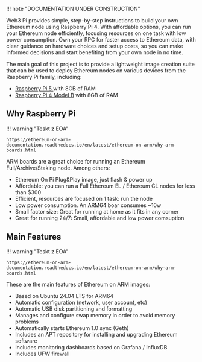 
!!! note "DOCUMENTATION UNDER CONSTRUCTION"

Web3 Pi provides simple, step-by-step instructions to build your own Ethereum node using Raspberry Pi 4. With affordable options, you can run your Ethereum node efficiently, focusing resources on one task with low power consumption. Own your RPC for faster access to Ethereum data, with clear guidance on hardware choices and setup costs, so you can make informed decisions and start benefiting from your own node in no time.

The main goal of this project is to provide a lightweight image creation suite that can be used to deploy Ethereum nodes on various devices from the Raspberry Pi family, including:

- [Raspberry Pi 5 ](https://www.raspberrypi.com/products/raspberry-pi-5/) with 8GB of RAM
- [Raspberry Pi 4 Model B](https://www.raspberrypi.com/products/raspberry-pi-4-model-b/) with 8GB of RAM


## Why Raspberry Pi

!!! warning "Teskt z EOA"

    https://ethereum-on-arm-documentation.readthedocs.io/en/latest/ethereum-on-arm/why-arm-boards.html

ARM boards are a great choice for running an Ethereum Full/Archive/Staking node. Among others:

- Ethereum On Pi Plug&Play image, just flash & power up
- Affordable: you can run a Full Ethereum EL / Ethereum CL nodes for less than $300
- Efficient, resources are focused on 1 task: run the node
- Low power consumption. An ARM64 boar consumes ~10w
- Small factor size: Great for running at home as it fits in any corner
- Great for running 24/7: Small, affordable and low power comsuption

## Main Features

!!! warning "Teskt z EOA"

    https://ethereum-on-arm-documentation.readthedocs.io/en/latest/ethereum-on-arm/why-arm-boards.html

These are the main features of Ethereum on ARM images:

- Based on Ubuntu 24.04 LTS for ARM64
- Automatic configuration (network, user account, etc)
- Automatic USB disk partitioning and formatting
- Manages and configure swap memory in order to avoid memory problems
- Automatically starts Ethereum 1.0 sync (Geth)
- Includes an APT repository for installing and upgrading Ethereum software
- Includes monitoring dashboards based on Grafana / InfluxDB
- Includes UFW firewall